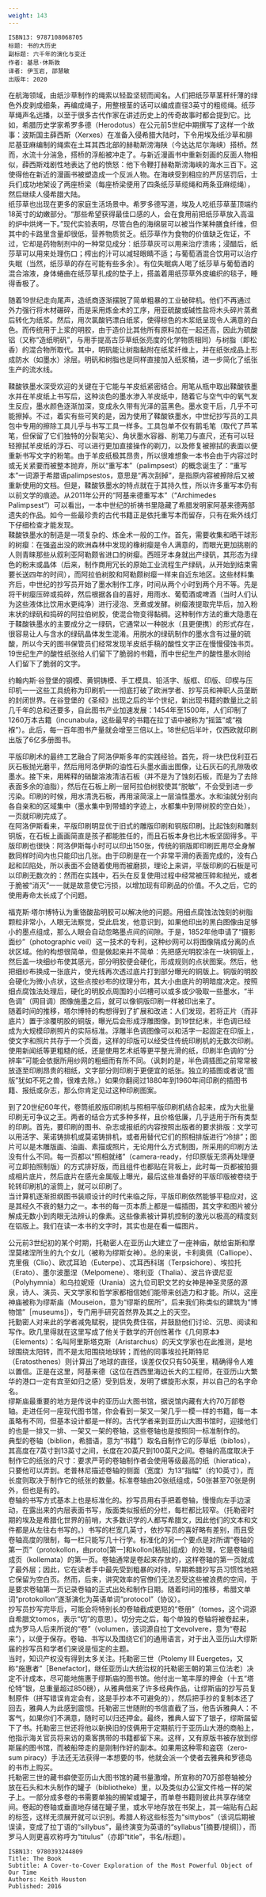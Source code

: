```yaml
---
weight: 143
---
```


```
ISBN13: 9787108068705
标题: 书的大历史
副标题: 六千年的演化与变迁
作者: 基思·休斯敦
译者: 伊玉岩, 邵慧敏
出版年: 2020
```

在航海领域，由纸沙草制作的绳索以轻盈坚韧而闻名。人们把纸莎草茎秆纤薄的绿色外皮剥成细条，再编成绳子，用整根茎的话可以编成直径3英寸的粗缆绳。纸莎草绳声名远播，以至于很多古代作家在讲述历史上的传奇故事时都会提到它。比如，希腊历史学家希罗多德（Herodotus）在公元前5世纪中期撰写了这样一个故事：波斯国主薛西斯（Xerxes）在准备入侵希腊大陆时，下令用埃及纸沙草和腓尼基亚麻编制的绳索在土耳其西北部的赫勒斯滂海陕（今达达尼尔海峡）搭桥。然而，水流十分湍急，搭桥的浮船被冲走了。与新近漫画书中重新刻画的反面人物相似，薛西斯戏剧性地表达了他的愤怒：他下令鞭打赫勒斯滂海峡的海水三百下。这使得他在新近的漫画书被塑造成一个反派人物。在海峡受到相应的严厉惩罚后，士兵们成功地架设了两座桥梁（每座桥梁便用了四条纸莎草缆绳和两条亚麻缆绳），然后继续人侵希腊大陆。  
纸莎草也出现在更多的家庭生活场景中。希罗多德写道，埃及人吃纸莎草茎顶端约18英寸的幼嫩部分。“那些希望获得最佳口感的人，会在食用前把纸莎草放入高温的炉中烘烤一下。”现代实验表明，尽管白色的海绵层可以被当作某种膳食纤维，但其中的卡路里含量却很低，营养物质贫乏。纸莎草作为食物的价值缺乏佐证，不过，它却是药物制剂中的一种常见成分：纸莎草灰可以用来治疗溃疡；浸醋后，纸莎草可以用来处理伤口；榨出的汁可以减轻眼睛不适；与葡萄酒混合饮用可以治疗失眠（当然，纸莎草的存在可能有些多余）。有位失眠病人喝了纸莎草与葡萄酒的混合溶液，身体蜷曲在纸莎草扎成的垫子上，搭盖着用纸莎草外皮编织的毯子，睡得香极了。

随着19世纪走向尾声，造纸商逐渐摆脱了简单粗暴的工业破碎机。他们不再通过外力强行将木材碾碎，而是采用炼金术的工序，用亚硫酸或碱性盐将木头碎片蒸煮后转化为纸浆。然后，用次氯酸钙漂白纸浆，使得棕色的木浆纸呈现令人满意的白色。而传统用于上浆的明胶，由于造价比其他所有原料加在一起还高，因此为硫酸铝（又称“造纸明矾”，与用手提高古莎草纸张亮度的化学物质相同）与树脂（即松香）的混合物所取代。其中，明矾能让树脂黏附在纸浆纤维上，并在纸张成品上形成防水（如墨水）涂层。明矾和树脂也是同样直接加入纸浆桶，进一步简化了纸张生产的流水线。 

鞣酸铁墨水深受欢迎的关键在于它能与羊皮纸紧密结合。用笔从瓶中取出鞣酸铁墨水并在羊皮纸上书写后，这种淡色的墨水渗入羊皮纸中，随着它与空气中的氧气发生反应，墨水颜色逐渐加深，变成永久带有光泽的蓝黑色。墨水变干后，几乎不可能擦掉。不过，着实有些可笑的是，因为使用了鞣酸铁墨水，中世纪抄写员的工具包中专用的擦除工具儿乎与书写工具一样多。工具包单不仅有鹅毛笔（取代了芦苇笔，但保留了它们独特的分裂笔尖）、角状墨水容器、削笔刀与直尺，还有可以轻轻擦拭羊皮纸的浮石、可以进行更加直接操作的剃刀，以及修复被擦拭的表面以便重新书写文字的粉笔。由于羊皮纸极其昂贵，所以很难想象一本书会由于内容过时或无关紧要而被整本抛弃，所以“重写本”（palimpsest）的概念诞生了：“重写本”一词源于希腊语palimpsestos，意思是“再次刮掉”，是指原内容被擦除后又被重新使用的文档。但是，鞣酸铁墨水的特点就在于其持久性，所以许多重写本仍有以前文学的痕迹。从2011年公开的“阿基来德重写本”（“Archimedes Palimpsest”）可以看出，一本中世纪的祈祷书里隐藏了希腊发明家阿基来德两部遗失的作品。如今一些最珍贵的古代书籍正是依托重写本而留存，只有在紫外线灯下仔细检查才能发现。  
鞣酸铁墨水的制造是一项复杂的、炼金术一般的工作。首先，需要收集和晒干球形的树瘿：在强盗出没的欧洲森林中发现的橡树瘿是令人满意的，而眼光更加挑剔的人则青睐那些从叙利亚阿勒颇省进口的树瘿。西班牙本身就出产绿矾，其形态为绿色的粉末或晶体（后来，制作商用冗长的原始工业流程生产绿矾，从开始到结束需要长送四年的时间），而阿拉伯树胶和阿勒颇树瘿一样来自近东地区。这些材料集齐后，中世纪的抄写员开始了墨水制作工序，时间从两个小时到两个月不等。先是将干树瘿压碎或捣碎，然后根据各自的喜好，用雨水、葡萄酒或啤酒（当时人们认为这些液体比饮用水更纯净）进行浸泡、烹煮或发酵。树瘿液提取完毕后，加入粉末状的绿矾和捣碎的阿拉伯树胶，使混合物变得黏稠。这种制作方法的重大隐患在于鞣酸铁墨水的主要成分之一绿矾，它通常以一种脱水（且更便携）的形式存在，很容易让人与含水的绿矾晶体发生混淆。用脱水的绿矾制作的墨水含有过量的硫酸，所以今天的图书保管员们经常发现羊皮纸手稿的酸性文字正在慢慢侵蚀书页。19世纪生产的酸性纸张给人们留下了脆弱的书籍，而中世纪生产的酸性墨水则给人们留下了脆弱的文字。

约翰内斯·谷登堡的钢模、黄铜铸模、手工模具、铅活字、版框、印版、印楔与压印机一一这些工具统称为印刷机一一彻底打破了欧洲学者、抄写员和神职人员垄断的封闭世界。在谷登堡的《圣经》出现之后的半个世纪，新出现书籍的数量比之前几千年的总和还要多，自此图书产业加速发展：1454年至1500年，人们印制了1260万本古籍（incunabula，这些最早的书籍在拉丁语中被称为“摇篮”或“襁褓”）。此后，每一百年图书产量就会增至三倍以上。18世纪后半叶，仅西欧就印刷出版了6亿多册图书。

平版印刷术的最终工艺融合了阿洛伊斯多年的实践经验。首先，将一块巴伐利亚石灰石板抛光磨平，然后用阿洛伊斯的油性石头墨水画出图像，让石灰石的孔隙吸收墨水。接下来，用稀释的硝酸溶液清洁石板（并不是为了蚀刻石板，而是为了去除表面多余的油脂），然后在石板上刷一层阿拉伯树胶使其“脱敏”，不会受到进一步污染。印刷的时候，用水清洗石板，再用滚简滚上一层油性墨水。水和油就分别向各自亲和的区域集中（墨水集中到带蜡的字迹上，水都集中到带树胶的空白处），一页就印刷完成了。  
在阿洛伊斯看来，平版印刷明显优于旧式的雕版印刷和铜版印刷。比起蚀刻和雕刻铜版，在石板上画画简直是孩子都能胜任的，而且石板本身也比木板坚固得多。平版印刷也很快：阿洛伊斯每小时可以印出150张，传统的铜版即印刷匠用尽全身解数同样时间内也只能印出几张。由于印刷是在一个非常平滑的表面完成的，没有凸起和凹陷处，所以表面不会随着使用而被磨损，理论上来讲，平版印刷的石板是可以印刷无数次的：然而在实践中，石头在反复使用过程中经常被压碎和抛光，或者于脆被“消灭”一一就是故意使它污损，以增加现有印刷品的价值。不久之后，它的使用寿命太长成了个问题。

福克斯·塔尔博特认为重铬酸盐明胶可以解决他的问题。用细点腐蚀法蚀刻的树脂颗粒非常小，人眼无法察觉，受此启发，他意识到，如果他印出的黑白图像由足够小的墨点组成，那么人眼会自动忽略墨点间的间隙。于是，1852年他申请了“摄影面纱”（photographic veil）这一技术的专利，这种纱网可以将图像隔成分离的点状区域。他的构想很简单，但是做起来并不简单：先把感光明胶涂在一块铜版上，然后盖一块细纱布使其感光，部分明胶便会硬化，形成规则的点状图案。然后，他把细纱布换成一张底片，使光线再次透过底片打到部分曝光的铜版上。铜版的明胶会硬化为微小点状，这些点按纱布的纹理分布，其大小由底片的明暗度决定。按照细点腐蚀法处理后，硬化的明胶点周围的小凹槽可以或多或少吸取一些墨水，“半色调”（网目调）图像施墨之后，就可以像铜版印刷一样被印出来了。  
随着时间的推移，塔尔博特的构想得到了扩展和改进：人们发现，若将正片（而非底片）置于涂覆明胶的铜版，曝光后会形成浮雕图像。到19世纪末，半色调已经成为大规模印刷照片的实际标准。浮雕半色调图像可以和活字一起固定在印版上，使文字和照片共存于一个页面，这样的印版可以经受住传统印刷机的无数次印刷。使用新闻纸等更粗糙的纸，还是使用艺术纸等更平整光滑的纸，印刷半色调的“分辨率”可能会依据所用纱网的粗细而有所不同。（讽刺的是，半色调插图之前常常被放逐至印刷昂贵的相纸，文字部分则印刷于更便宜的纸张。独立的插图或者说“图版”犹如不死之兽，很难去除。）如果你翻阅过1880年到1960年间印刷的插图书籍、报纸或杂志，那么你肯定见过这种印刷图案。

到了20世纪60年代，卷筒纸胶版印刷机与照相平版印刷机结合起来，成为大批量印刷无可争议之王。两者的结合方式多种多样，且价格低廉，几乎适用于所有类型的印刷。首先，要印刷的图书、杂志或报纸的内容按照出版者的要求排版：文学可以用活字、莱诺铸排机或莫诺铸排机，或者用替代它们的照相排版进行“冷排”；图片可以是木雕版画、油画、素描或照片，无论用什么方式制图，所采用的印刷方法没有什么不同。每一页都以“照相就绪”（camera-ready，付印原版无须再处理便可立即拍照制版）的方式排好版，而且组件也都贴在背板上，此时每一页都被拍摄成相片底片，然后底片在感光金属版上曝光，最后这些准备好的平版印版被卷绕于轮转印刷机的滚筒上，就可以印刷了。  
当计算机逐渐担纲图书装顺设计的时代来临之际，平版印刷依然能够平稳应对，这是其经久不衰的魅力之一。本书的每一页本质上都是一幅插图，其文字和图片被分解成无数小到肉眼无法辨认的像素。这些像素被计算机控制的激光以极高的精度刻在铝版上。我们在读一本书的文字时，其实也是在看一幅图片。

公元前3世纪初的某个时期，托勒密人在亚历山大建立了一座神庙，献给宙斯和摩涅莫绪涅所生的九个女儿（被称为缪斯女神）。总的来说，卡利奥佩（Calliope）、克里俄（Clio）、欧忒耳珀（Euterpe）、忒耳西科瑞（Terpsichore）、埃拉托（Erato）、墨尔波墨涅（Melpomene）、塔利亚（Thalia）、波吕许谟尼亚（Polyhymnia）和乌拉妮娅（Urania）这九位司职文艺的女神是神圣灵感的源泉，诗人、演员、天文学家和哲学家都相信她们能带来创造力和才能。所以，这座神庙被称为缪斯庙（Mouseion，意为“缪斯的居所”，后来我们称类似的建筑为“博物馆”［museums]），专门用手研究首然界及其之上的天空。  
托勤密人对来此的学者减免赋税，提供免费住宿，并鼓励他们讨论、沉思、阅读和写作。欧几里得就在这里写成了他关于数学的开创性著作《几何原本》（Elements）：名叫阿里斯塔克斯（Aristarchus）的天文学家也在此推测，是地球围绕太阳转，而不是太阳围绕地球转；而他的同事埃拉托斯特尼（Eratosthenes）则计算出了地球的直径，误差仅仅只有50英里，精确得令人难以置信。正是在这里，阿基来德（这位在西西里海边长大的工程师，在亚历山大繁华的港口一定有宾至如归之感）受到启发，发明了螺旋形水泵，并以自己的名字命名。  
缪斯庙最重要的地方是传说中的亚历山大图书馆，据说馆内藏有大约70万部卷轴。走进任何一座现代图书馆，你会看到一架又一架几乎一模一样的书籍，每一本虽略有不同，但基本设计都是一样的。古代学者来到亚历山大图书馆时，迎接他们的也是一排又一排、一架又一架的卷轴，这些卷轴也是按照同一标准制作的。  
典型的卷轴（biblion，希腊语，意为“书籍”）取名自制作它的莎草纸（bib1os），其高度在7英寸到13英寸之间，长度在20英尺到100英尺之间。卷轴的高度取决于制作它的纸张的尺寸：要求严苛的卷轴制作者会使用等级最高的纸（hieratica），只要他可以弄到。老普林尼描述卷轴的侧面（宽度）为13“指幅”（约10英寸），而长度则取决于制作它的纸张的数量。标准卷轴由20张纸组成，50张甚至70张是例外，但也是有的。  
卷轴的书写方式基本上也是标准化的。抄写员用右手把着卷轴，慢慢向左手边滚动，在露出来的内层表面书写，版面类似报纸的分栏，每栏都比较窄。（托勒密时期的埃及是希腊化世界的前哨，大多数识学的人都写希腊文，因此他们的文本和文件都是从左往右书写的。）书写的栏宽几英寸，依抄写员的喜好略有差别，而且受卷轴高度的限制，每一栏只能写几十行学。标准化的另一个要点是对所谓“卷轴的第一页”（protokollon，由proto[第一]和kollon[粘贴]组成）的处理，它是卷轴组成页（kollemata）的第一页。卷轴通常是卷起来存放的，这样卷轴的第一页就成了最外层；因此，它在读者手中最先受到粗暴的对待，早期希腊抄写员习惯性地把它保留为空白页。然而，后来，讲究效率的官僚们无法忍受这些被浪费的空间，于是要求卷轴第一页记录卷轴的正式出处和制作日期。随着时间的推移，希腊文单词“protokollon”遂渐演化为英语单词“protocol”（协议）。  
抄写员抄写完毕后，可能会将特别长的卷轴截成更短的“卷册”（tomes，这个词源自希腊文tomos，表示“切”的意思）。切分完之后，每个单独的卷轴将被卷起来，成为罗马人后来所说的“卷”（volumen，该词源自拉丁文evolvere，意为“卷起来”），以便于保存。卷轴、书写以及围绕它们的通用语言，对于出入亚历山大缪斯届的抄写员和学者们来说是恒定的主题。  
当时，知识产权没有得到太多关注。托勒密三世（Ptolemy III Euergetes，又称“施惠者”［Benefactor]，继任亚历山大统治权的托勒密王朝的第三位法老）决定不计成本，尽可能地施惠于缪斯庙的图书馆。他付出一笔丰厚的押金（十五“塔伦特”银，总重量超过850磅），从雅典借来了许多经典作品，让缪斯庙的抄写员复制原件（拼写错误肯定会有，这是手抄本不可避免的），然后把手抄的复制本还了回去，雅典人为此感到震惊。托勒密三世随附的书信直截了当，他告诉雅典人：不客气，如果你们不满意，随时可以归还押金。最终，雅典人留下了银子，缪斯届留下了书。托勒密三世还将他以新换旧的伎俩用于定期航行于亚历山大港的商船上，他指示海关官员将来访的乘客携带的书籍都留下来。这样，又有原版书被存放到缪斯届的图书馆，而被船带走的是刚制作好的副本。如果用这种零和盗窃（zero-sum piracy）手法还无法获得一本想要的书，他就会派一个使者去雅典和罗德岛的书市上购买。  
托勒密三世的藏书癖使亚历山大图书馆的藏书量激增。所宣称的70万部卷轴被分放在石头和木头制作的罐子（bibliotheke）里，以及类似办公室文件格一样的架子上。一部分成多卷的书需要单独的搁架或罐子，而单卷书籍则彼此共享存储空间。卷起的卷轴或垂直地存储在罐子里，或水平地存放在书架上，其一端贴有凸起的标签，这样无须展开就可以识别。希腊人称这些标签为“sittybos”（该词后期被误读，变成了拉丁语的“sillybus”，最终演变为英语的“syllabus”[摘要/提纲]），而罗马人则更喜欢称呼为“titulus”（亦即“title”，书名/标题）。

```
ISBN13: 9780393244809
Title: The Book
Subtitle: A Cover-to-Cover Exploration of the Most Powerful Object of Our Time
Authors: Keith Houston
Published: 2016
```